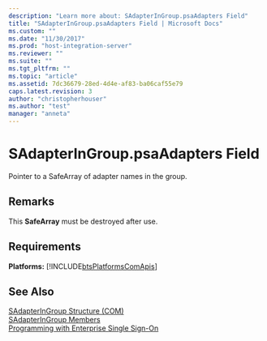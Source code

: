 ```yaml
---
description: "Learn more about: SAdapterInGroup.psaAdapters Field"
title: "SAdapterInGroup.psaAdapters Field | Microsoft Docs"
ms.custom: ""
ms.date: "11/30/2017"
ms.prod: "host-integration-server"
ms.reviewer: ""
ms.suite: ""
ms.tgt_pltfrm: ""
ms.topic: "article"
ms.assetid: 7dc36679-28ed-4d4e-af83-ba06caf55e79
caps.latest.revision: 3
author: "christopherhouser"
ms.author: "test"
manager: "anneta"
---
```

# SAdapterInGroup.psaAdapters Field
Pointer to a SafeArray of adapter names in the group.  
  
## Remarks  
 This **SafeArray** must be destroyed after use.  
  
## Requirements  
 **Platforms:**  [!INCLUDE[btsPlatformsComApis](../includes/btsplatformscomapis-md.md)]  
  
## See Also  
 [SAdapterInGroup Structure (COM)](../esso/sadapteringroup-structure-com.md)   
 [SAdapterInGroup Members](../esso/sadapteringroup-members.md)   
 [Programming with Enterprise Single Sign-On](../esso/programming-with-enterprise-single-sign-on.md)
